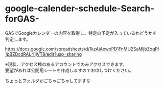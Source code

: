 # google-calender-schedule-Search-forGAS-
GASでGoogleカレンダーの内容を取得し、特定の予定が入っているかどうかを判定します。

https://docs.google.com/spreadsheets/d/1kzAjAxwoPD1FnMU2SaMljbZoqPl1pBZDcdRAL41jVT8/edit?usp=sharing

※現状、アクセス権のあるアカウントでのみアクセスできます。<br>
要望があれば公開用シートを作成しますのでお申しつけください。

ちょっとフォルダがごちゃごちゃしてますな
